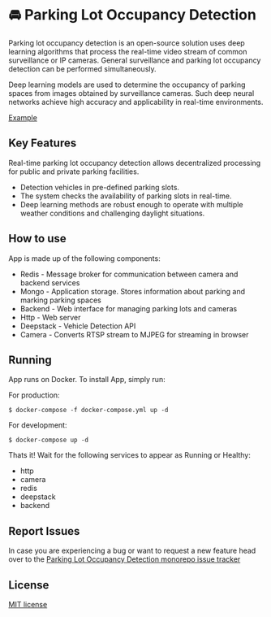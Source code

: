 # 🚘 Parking Lot Occupancy Detection  
Parking lot occupancy detection is an open-source solution uses deep
learning algorithms that process the real-time video stream
of common surveillance or IP cameras. 
General surveillance and parking lot occupancy detection can be performed simultaneously.

Deep learning models are used to determine the occupancy of parking spaces 
from images obtained by surveillance cameras.
Such deep neural networks achieve high accuracy and applicability in real-time environments.

[Example](https://user-images.githubusercontent.com/2115607/203495578-95cd8289-9260-4bfd-8514-1fb46f9ea1bd.webm)
## Key Features

Real-time parking lot occupancy detection allows decentralized processing for public and private parking facilities.

- Detection vehicles in pre-defined parking slots.
- The system checks the availability of parking slots in real-time.
- Deep learning methods are robust enough to operate with multiple weather conditions and challenging daylight
  situations.
 
## How to use

App is made up of the following components:
- Redis - Message broker for communication between camera and backend services
- Mongo - Application storage. Stores information about parking and marking parking spaces
- Backend - Web interface for managing parking lots and cameras
- Http - Web server
- Deepstack - Vehicle Detection API
- Camera - Converts RTSP stream to MJPEG for streaming in browser

## Running

App runs on Docker. To install App, simply run:

For production: 
```
$ docker-compose -f docker-compose.yml up -d 
```

For development:
```
$ docker-compose up -d
```

Thats it! Wait for the following services to appear as Running or Healthy:
- http
- camera
- redis
- deepstack
- backend

## Report Issues
In case you are experiencing a bug or want to request a new feature head over to the [Parking Lot Occupancy Detection monorepo issue tracker](https://github.com/powernic/parking-lot-occupancy/issues)

## License
[MIT license](LICENSE)
